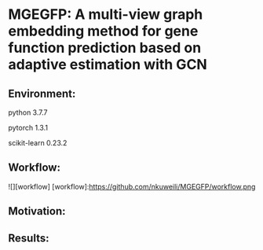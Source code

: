 # MGEGFP: A multi-view graph embedding method for gene function prediction based on adaptive estimation with GCN


## Environment:
python 3.7.7

pytorch 1.3.1

scikit-learn 0.23.2


## Workflow:

![][workflow]
[workflow]:https://github.com/nkuweili/MGEGFP/workflow.png

## Motivation:



## Results:

